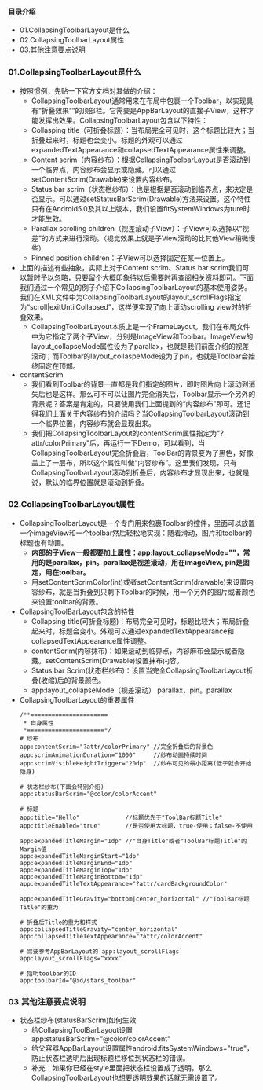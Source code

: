 #### 目录介绍
- 01.CollapsingToolbarLayout是什么
- 02.CollapsingToolbarLayout属性
- 03.其他注意要点说明

### 01.CollapsingToolbarLayout是什么
- 按照惯例，先贴一下官方文档对其做的介绍：
    - CollapsingToolbarLayout通常用来在布局中包裹一个Toolbar，以实现具有“折叠效果“”的顶部栏。它需要是AppBarLayout的直接子View，这样才能发挥出效果。CollapsingToolbarLayout包含以下特性：
    - Collasping title（可折叠标题）：当布局完全可见时，这个标题比较大；当折叠起来时，标题也会变小。标题的外观可以通过expandedTextAppearance和collapsedTextAppearance属性来调整。
    - Content scrim（内容纱布）：根据CollapsingToolbarLayout是否滚动到一个临界点，内容纱布会显示或隐藏。可以通过setContentScrim(Drawable)来设置内容纱布。
    - Status bar scrim（状态栏纱布）：也是根据是否滚动到临界点，来决定是否显示。可以通过setStatusBarScrim(Drawable)方法来设置。这个特性只有在Android5.0及其以上版本，我们设置fitSystemWindows为ture时才能生效。
    - Parallax scrolling children（视差滚动子View）：子View可以选择以“视差”的方式来进行滚动。（视觉效果上就是子View滚动的比其他View稍微慢些）
    - Pinned position children：子View可以选择固定在某一位置上。
- 上面的描述有些抽象，实际上对于Content scrim、Status bar scrim我们可以暂时予以忽略，只要留个大概印象待以后需要时再查阅相关资料即可。下面我们通过一个常见的例子介绍下CollapsingToolbarLayout的基本使用姿势。我们在XML文件中为CollapsingToolbarLayout的layout_scrollFlags指定为“scroll|exitUntilCollapsed”，这样便实现了向上滚动scrolling view时的折叠效果。
    - CollapsingToolbarLayout本质上是一个FrameLayout。我们在布局文件中为它指定了两个子View，分别是ImageView和Toolbar。ImageView的layout_collapseMode属性设为了parallax，也就是我们前面介绍的视差滚动；而Toolbar的layout_collaspeMode设为了pin，也就是Toolbar会始终固定在顶部。
- contentScrim
    - 我们看到Toolbar的背景一直都是我们指定的图片，即时图片向上滚动到消失后也是这样。那么可不可以让图片完全消失后，Toolbar显示一个另外的背景呢？答案是肯定的，只要使用我们上面提到的“内容纱布”即可。还记得我们上面关于内容纱布的介绍吗？当CollapsingToolbarLayout滚动到一个临界位置，内容纱布就会显现出来。
    - 我们把CollapsingToolbarLayout的contentScrim属性指定为"?attr/colorPrimary"后，再运行一下Demo，可以看到，当CollapsingToolbarLayout完全折叠后，ToolBar的背景变为了黑色，好像盖上了一层布，所以这个属性叫做“内容纱布”。这里我们发现，只有CollapsingToolbarLayout滚动到折叠后，内容纱布才显现出来，也就是说，默认的临界位置就是滚动到折叠。 



### 02.CollapsingToolbarLayout属性
- CollapsingToolbarLayout是一个专门用来包裹Toolbar的控件，里面可以放置一个imageView和一个toolbar然后轻松地实现：随着滑动，图片和toolbar的标题也有动画。
    - **内部的子View一般都要加上属性：app:layout_collapseMode=""，常用的是parallax，pin。parallax是视差滚动，用在imageView, pin是固定，用在toolbar。**
    - 用setContentScrimColor(int)或者setContentScrim(drawable)来设置内容纱布，就是当折叠到只剩下Toolbar的时候，用一个另外的图片或者颜色来设置toolbar的背景。
- CollapsingToolBarLayout包含的特性
    - Collapsing title(可折叠标题)：布局完全可见时，标题比较大；布局折叠起来时，标题会变小。外观可以通过expandedTextAppearance和collapsedTextAppearance属性调整。
    - contentScrim(内容抹布)：如果滚动到临界点，内容麻布会显示或者隐藏。setContentScrim(Drawable)设置抹布内容。
    - Status bar Scrim(状态栏纱布)：设置当完全CollapsingToolbarLayout折叠(收缩)后的背景颜色。
    - app:layout_collapseMode（视差滚动）	parallax，pin。parallax
- CollapsingToolbarLayout的重要属性
    ```
    /**======================
     * 自身属性
     *======================*/
    # 纱布
    app:contentScrim="?attr/colorPrimary" //完全折叠后的背景色
    app:scrimAnimationDuration="1000"     //纱布动画持续时间
    app:scrimVisibleHeightTrigger="20dp"  //纱布可见的最小距离(低于就会开始隐身)
     
    # 状态栏纱布(下面会特别介绍)
    app:statusBarScrim="@color/colorAccent"
     
    # 标题
    app:title="Hello"             //标题优先于"ToolBar标题Title"
    app:titleEnabled="true"       //是否使用大标题，true-使用；false-不使用
     
    app:expandedTitleMargin="1dp" //"自身Title"或者"ToolBar标题Title"的Margin值
    app:expandedTitleMarginStart="1dp"
    app:expandedTitleMarginEnd="1dp"
    app:expandedTitleMarginTop="1dp"
    app:expandedTitleMarginBottom="1dp"
    app:expandedTitleTextAppearance="?attr/cardBackgroundColor"
     
    app:expandedTitleGravity="bottom|center_horizontal" //"ToolBar标题Title"的重力
     
    # 折叠后Title的重力和样式
    app:collapsedTitleGravity="center_horizontal"
    app:collapsedTitleTextAppearance="?attr/colorAccent"
     
    # 需要参考AppBarLayout的`app:layout_scrollFlags`
    app:layout_scrollFlags=“xxxx”
     
    # 指明toolbar的ID
    app:toolbarId="@id/stars_toolbar"
    ```



### 03.其他注意要点说明
- 状态栏纱布(statusBarScrim)如何生效
    - 给CollapsingToolBarLayout设置app:statusBarScrim="@color/colorAccent"
    - 给父容器AppBarLayout设置属性android:fitsSystemWindows="true"，防止状态栏透明后出现标题栏移位到状态栏的错误。
    - 补充：如果你已经在style里面把状态栏设置成了透明，那么CollapsingToolbarLayout也想要透明效果的话就无需设置了。







